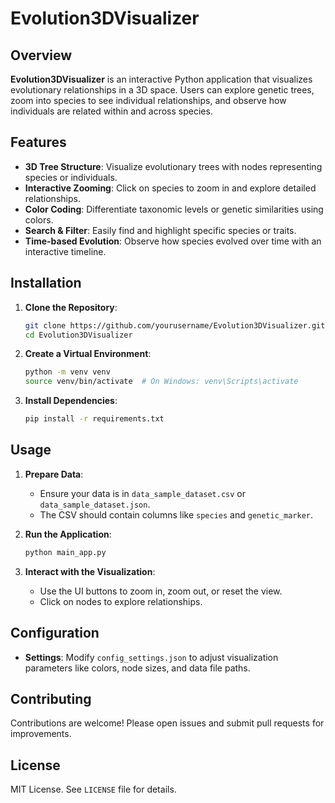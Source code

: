 # Evolution3DVisualizer

## Overview

**Evolution3DVisualizer** is an interactive Python application that visualizes evolutionary relationships in a 3D space. Users can explore genetic trees, zoom into species to see individual relationships, and observe how individuals are related within and across species.

## Features

- **3D Tree Structure**: Visualize evolutionary trees with nodes representing species or individuals.
- **Interactive Zooming**: Click on species to zoom in and explore detailed relationships.
- **Color Coding**: Differentiate taxonomic levels or genetic similarities using colors.
- **Search & Filter**: Easily find and highlight specific species or traits.
- **Time-based Evolution**: Observe how species evolved over time with an interactive timeline.

## Installation

1. **Clone the Repository**:

    ```bash
    git clone https://github.com/yourusername/Evolution3DVisualizer.git
    cd Evolution3DVisualizer
    ```

2. **Create a Virtual Environment**:

    ```bash
    python -m venv venv
    source venv/bin/activate  # On Windows: venv\Scripts\activate
    ```

3. **Install Dependencies**:

    ```bash
    pip install -r requirements.txt
    ```

## Usage

1. **Prepare Data**:

    - Ensure your data is in `data_sample_dataset.csv` or `data_sample_dataset.json`.
    - The CSV should contain columns like `species` and `genetic_marker`.

2. **Run the Application**:

    ```bash
    python main_app.py
    ```

3. **Interact with the Visualization**:

    - Use the UI buttons to zoom in, zoom out, or reset the view.
    - Click on nodes to explore relationships.

## Configuration

- **Settings**: Modify `config_settings.json` to adjust visualization parameters like colors, node sizes, and data file paths.

## Contributing

Contributions are welcome! Please open issues and submit pull requests for improvements.

## License

MIT License. See `LICENSE` file for details.
